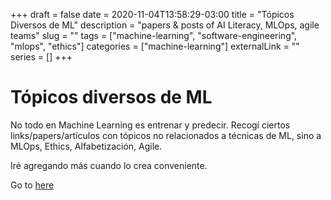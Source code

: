 +++ 
draft = false
date = 2020-11-04T13:58:29-03:00
title = "Tópicos Diversos de ML"
description = "papers & posts of AI Literacy, MLOps, agile teams"
slug = "" 
tags = ["machine-learning", "software-engineering", "mlops", "ethics"]
categories = ["machine-learning"]
externalLink = ""
series = []
+++

# Tópicos diversos de ML
No todo en Machine Learning es entrenar y predecir. Recogí ciertos links/papers/artículos con tópicos no relacionados a técnicas de ML, sino a MLOps, Ethics, Alfabetización, Agile.

Iré agregando más cuando lo crea conveniente.

Go to [here](/2020/11/diverse-topics-in-machine-learning/)